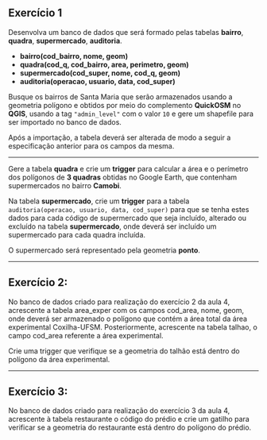 ## Exercício 1  

Desenvolva um banco de dados que será formado pelas tabelas **bairro**, **quadra**, **supermercado**, **auditoria**.

- **bairro(cod_bairro, nome, geom)**  
- **quadra(cod_q, cod_bairro, area, perimetro, geom)**  
- **supermercado(cod_super, nome, cod_q, geom)**  
- **auditoria(operacao, usuario, data, cod_super)**  

Busque os bairros de Santa Maria que serão armazenados usando a geometria polígono e obtidos por meio do complemento **QuickOSM** no **QGIS**, usando a tag `"admin_level"` com o valor `10` e gere um shapefile para ser importado no banco de dados.  

Após a importação, a tabela deverá ser alterada de modo a seguir a especificação anterior para os campos da mesma.  

---

Gere a tabela **quadra** e crie um **trigger** para calcular a área e o perímetro dos polígonos de **3 quadras** obtidas no Google Earth, que contenham supermercados no bairro **Camobi**.  

Na tabela **supermercado**, crie um **trigger** para a tabela `auditoria(operacao, usuario, data, cod_super)` para que se tenha estes dados para cada código de supermercado que seja incluído, alterado ou excluído na tabela **supermercado**, onde deverá ser incluído um supermercado para cada quadra incluída.  

O supermercado será representado pela geometria **ponto**.  

---
## Exercício 2:
No banco de dados criado para realização do exercício 2 da aula 4, acrescente a tabela area_exper com os campos cod_area, nome, geom, onde deverá ser armazenado o polígono que contém a área total da área experimental Coxilha-UFSM. Posteriormente, acrescente na tabela talhao, o campo cod_area referente a área experimental.

Crie uma trigger que verifique se a geometria do talhão está dentro do polígono da área experimental.

---
## Exercício 3:
No banco de dados criado para realização do exercício 3 da aula 4, acrescente à tabela restaurante o código do prédio e crie um gatilho para verificar se a geometria do restaurante está dentro do polígono do prédio.
